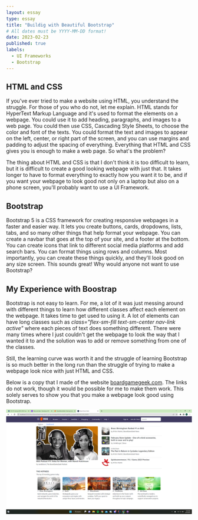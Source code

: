 ```yaml
---
layout: essay
type: essay
title: "Buildig with Beautiful Bootstrap"
# All dates must be YYYY-MM-DD format!
date: 2023-02-23
published: true
labels:
  - UI Frameworks
  - Bootstrap
---
```


## HTML and CSS

If you've ever tried to make a website using HTML, you understand the struggle. For those of you who do not, let me explain. HTML stands for HyperText Markup Language and it's used to format the elements on a webpage. You could use it to add heading, paragraphs, and images to a web page. You could then use CSS, Cascading Style Sheets, to choose the color and font of the texts. You could format the text and images to appear on the left, center, or right part of the screen, and you can use margins and padding to adjust the spacing of everything. Everything that HTML and CSS gives you is enough to make a web page. So what's the problem? 

The thing about HTML and CSS is that I don't think it is too difficult to learn, but it is difficult to create a good looking webpage with just that. It takes longer to have to format everything to exactly how you want it to be, and if you want your webpage to look good not only on a laptop but also on a phone screen, you'll probably want to use a UI Framework. 

## Bootstrap 

Bootstrap 5 is a CSS framework for creating responsive webpages in a faster and easier way. It lets you create buttons, cards, dropdowns, lists, tabs, and so many other things that help format your webpage. You can create a navbar that goes at the top of your site, and a footer at the bottom. You can create icons that link to different social media platforms and add search bars. You can format things using rows and columns. Most importantly, you can create these things quickly, and they'll look good on any size screen. This sounds great! Why would anyone not want to use Bootstrap? 

## My Experience with Boostrap

Bootstrap is not easy to learn. For me, a lot of it was just messing around with different things to learn how different classes affect each element on the webpage. It takes time to get used to using it. A lot of elements can have long classes such as *class="flex-sm-fill text-sm-center nav-link active"* where each pieces of text does something different. There were many times where I just couldn't get the webpage to look the way that I wanted it to and the solution was to add or remove something from one of the classes. 

Still, the learning curve was worth it and the struggle of learning Bootstrap is so much better in the long run than the struggle of trying to make a webpage look nice with just HTML and CSS. 

Below is a copy that I made of the website [boardgamegeek.com](https://boardgamegeek.com/). The links do not work, though it would be possible for me to make them work. This solely serves to show you that you make a webpage look good using Bootstrap. 

<div class="text-center p-4">
  <img width="800px" src="../img/BGGcopy.png" class="img-thumbnail" >
</div>


